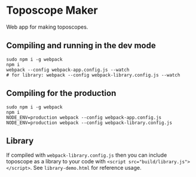 # Toposcope Maker

Web app for making toposcopes.

## Compiling and running in the dev mode
```
sudo npm i -g webpack
npm i
webpack --config webpack-app.config.js --watch
# for library: webpack --config webpack-library.config.js --watch
```

## Compiling for the production

```
sudo npm i -g webpack
npm i
NODE_ENV=production webpack --config webpack-app.config.js
NODE_ENV=production webpack --config webpack-library.config.js
```

## Library

If compiled with `webpack-library.config.js` then you can include toposcope as a library to your code with `<script src="build/library.js"></script>`.
See `library-demo.html` for reference usage.
